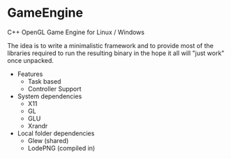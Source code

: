 # GameEngine
C++ OpenGL Game Engine for Linux / Windows

The idea is to write a minimalistic framework and to provide most of the libraries required to run the resulting binary in the hope it all will "just work" once unpacked.

- Features
  - Task based
  - Controller Support
- System dependencies
  - X11
  - GL
  - GLU
  - Xrandr
- Local folder dependencies
  - Glew (shared)
  - LodePNG (compiled in)
